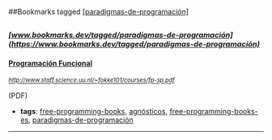 ##Bookmarks tagged [[paradigmas-de-programación]](https://www.bookmarks.dev?q=[paradigmas-de-programación])

_<sup><sup>[www.bookmarks.dev/tagged/paradigmas-de-programación](https://www.bookmarks.dev/tagged/paradigmas-de-programación)</sup></sup>_
---
#### [Programación Funcional](http://www.staff.science.uu.nl/~fokke101/courses/fp-sp.pdf)
_<sup>http://www.staff.science.uu.nl/~fokke101/courses/fp-sp.pdf</sup>_

(PDF)
* **tags**: [free-programming-books](../tagged/free-programming-books.md), [agnósticos](../tagged/agnósticos.md), [free-programming-books-es](../tagged/free-programming-books-es.md), [paradigmas-de-programación](../tagged/paradigmas-de-programación.md)
---
